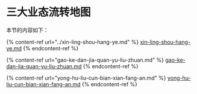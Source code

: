 # 三大业态流转地图

本节的内容如下：

{% content-ref url="../xin-ling-shou-hang-ye.md" %}
[xin-ling-shou-hang-ye.md](../xin-ling-shou-hang-ye.md)
{% endcontent-ref %}

{% content-ref url="gao-ke-dan-jia-quan-yu-liu-zhuan.md" %}
[gao-ke-dan-jia-quan-yu-liu-zhuan.md](gao-ke-dan-jia-quan-yu-liu-zhuan.md)
{% endcontent-ref %}

{% content-ref url="yong-hu-liu-cun-bian-xian-fang-an.md" %}
[yong-hu-liu-cun-bian-xian-fang-an.md](yong-hu-liu-cun-bian-xian-fang-an.md)
{% endcontent-ref %}

